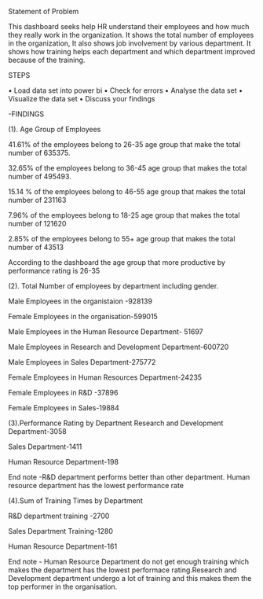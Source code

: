 Statement of Problem

This dashboard seeks help HR understand their employees and how much they really work in the organization. 
It shows the total number of employees in the organization, It also shows job involvement by various department. 
It shows how training helps each department and which department improved because of the training.


STEPS

•	Load data set into power bi
•	Check for errors
•	Analyse the data set
•	Visualize the data set
•	Discuss your findings


-FINDINGS


(1). Age Group of Employees


41.61% of the employees belong to 26-35 age group that make the total number of 635375.

32.65% of the employees belong to 36-45 age group that makes the total number of 495493.

15.14 % of the employees belong to 46-55 age group that makes the total number of 231163

7.96% of the employees belong to 18-25 age group that makes the total number of 121620

2.85% of the employees belong to 55+ age group that makes the total number of 43513

 According to the dashboard the age group that more productive by performance rating is 26-35

(2). Total Number of employees by department including gender.

Male Employees in the organistaion -928139

Female Employees in the organisation-599015

Male Employees in the Human Resource Department- 51697

Male Employees in Research and Development Department-600720

Male Employees in Sales Department-275772

Female Employees in Human Resources Department-24235

Female Employees in R&D -37896

Female Employees in Sales-19884

(3).Performance Rating by Departnent
Research and Development Department-3058

Sales Department-1411

Human Resource Department-198

End note -R&D department performs better than other department. Human resource department has the lowest performance rate

(4).Sum of Training Times by Department

R&D department training -2700

Sales Department Training-1280

Human Resource Department-161

End note - Human Resource Department do not get enough training which makes the department has the lowest performace rating.Research and Development department undergo a lot of training and this makes them the top performer in the organisation.

